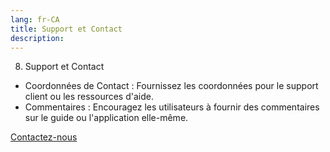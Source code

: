 ```yaml
---
lang: fr-CA
title: Support et Contact
description:
---
```

8) Support et Contact

- Coordonnées de Contact : Fournissez les coordonnées pour le support client ou les ressources d'aide.
- Commentaires : Encouragez les utilisateurs à fournir des commentaires sur le guide ou l'application elle-même.

[Contactez-nous](mailto:DFO.OpenScience-ScienceOuverte.MPO@dfo-mpo.gc.ca)
